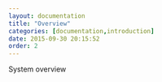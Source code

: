 ```yaml
---
layout: documentation
title: "Overview"
categories: [documentation,introduction]
date: 2015-09-30 20:15:52
order: 2
---
```


System overview
